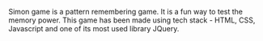 Simon game is a pattern remembering game. It is a fun way to test the memory power. This game has been made using tech stack - HTML, CSS, Javascript and one of its most used library JQuery.
